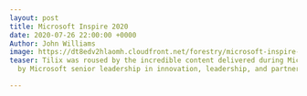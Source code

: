 ```yaml
---
layout: post
title: Microsoft Inspire 2020
date: 2020-07-26 22:00:00 +0000
Author: John Williams
image: https://dt8edv2hlaomh.cloudfront.net/forestry/microsoft-inspire-2020.jpg
teaser: Tilix was roused by the incredible content delivered during Microsoft Inspire
  by Microsoft senior leadership in innovation, leadership, and partnership tracks.

---
```

